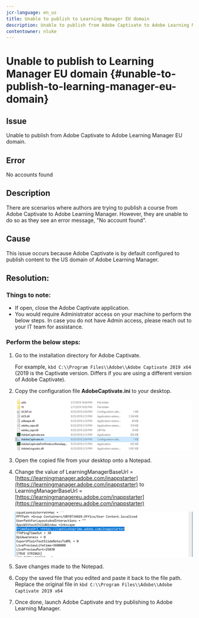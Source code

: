 ```yaml
---
jcr-language: en_us
title: Unable to publish to Learning Manager EU domain
description: Unable to publish from Adobe Captivate to Adobe Learning Manager EU domain in Adobe Learning Manager.
contentowner: nluke
---
```



# Unable to publish to Learning Manager EU domain {#unable-to-publish-to-learning-manager-eu-domain}

## Issue

Unable to publish from Adobe Captivate to Adobe Learning Manager EU domain.

## Error

No accounts found

## Description

There are scenarios where authors are trying to publish a course from Adobe Captivate to Adobe Learning Manager. However, they are unable to do so as they see an error message, "No account found".

## Cause

This issue occurs because Adobe Captivate is by default configured to publish content to the US domain of Adobe Learning Manager.

## Resolution:

### Things to note:

* If open, close the Adobe Captivate application.
* You would require Administrator access on your machine to perform the below steps. In case you do not have Admin access, please reach out to your IT team for assistance.

### Perform the below steps:

1. Go to the installation directory for Adobe Captivate. 

   For example,  `kbd C:\\Program Files\\Adobe\\Adobe Captivate 2019 x64` (2019 is the Captivate version. Differs if you are using a different version of Adobe Captivate).

1. Copy the configuration file **AdobeCaptivate.ini** to your desktop.

   ![](assets/cp-captivate.ini.png)

1. Open the copied file from your desktop onto a Notepad.
1. Change the value of LearningManagerBaseUrl = [https://learningmanager.adobe.com/inappstarter](https://learningmanager.adobe.com/inappstarter) to LearningManagerBaseUrl = [https://learningmanagereu.adobe.com/inappstarter](https://learningmanagereu.adobe.com/inappstarter)

   ![](assets/cp-primebaseurl.png)

1. Save changes made to the Notepad.
1. Copy the saved file that you edited and paste it back to the file path. Replace the original file in  `kbd C:\\Program Files\\Adobe\\Adobe Captivate 2019 x64`
1. Once done, launch Adobe Captivate and try publishing to Adobe Learning Manager.
